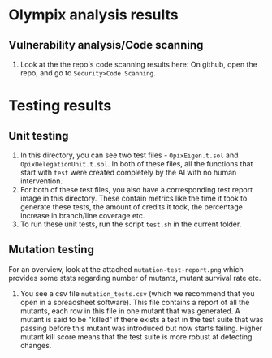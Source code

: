 # Olympix analysis results

## Vulnerability analysis/Code scanning
1. Look at the the repo's code scanning results here: On github, open the repo, and go to `Security>Code Scanning`.

# Testing results

## Unit testing
1. In this directory, you can see two test files - `OpixEigen.t.sol` and `OpixDelegationUnit.t.sol`. In both of these files, all the functions that start with `test` were created completely by the AI with no human intervention.
2. For both of these test files, you also have a corresponding test report image in this directory. These contain metrics like the time it took to generate these tests, the amount of credits it took, the percentage increase in branch/line coverage etc.
3. To run these unit tests, run the script `test.sh` in the current folder. 

## Mutation testing
For an overview, look at the attached `mutation-test-report.png` which provides some stats regarding number of mutants, mutant survival rate etc. 
1. You see a csv file `mutation_tests.csv` (which we recommend that you open in a spreadsheet software). This file contains a report of all the mutants, each row in this file in one mutant that was generated. A mutant is said to be "killed" if there exists a test in the test suite that was passing before this mutant was introduced but now starts failing. Higher mutant kill score means that the test suite is more robust at detecting changes.

